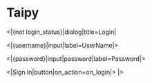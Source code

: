 # Taipy
<|{not login_status}|dialog|title=Login|

<|{username}|input|label=UserName|>

<|{password}|input|password|label=Password|>

<|Sign In|button|on_action=on_login|>
|>
